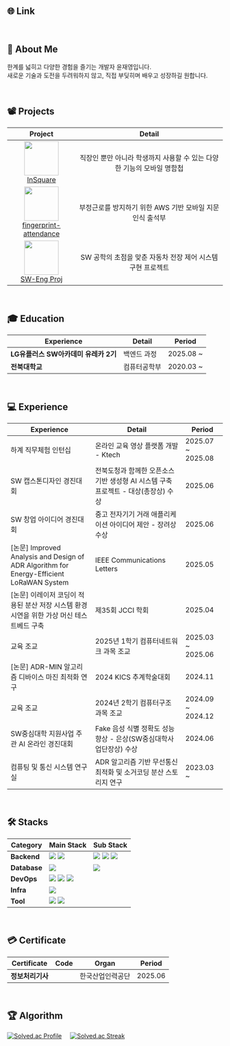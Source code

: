 ## 🌐 Link
<!-- [<img src="https://github.com/user-attachments/assets/bce45b47-75f6-4bdd-a1ca-6bb70377d154" width="55" height="55">](https://taesin-portfolio.notion.site/?source=copy_link) &nbsp;&nbsp;
[<img src="https://github.com/user-attachments/assets/23da5180-c39b-48f6-8f61-c5a3312dffd2" width="55" height="55">](https://gym-developer.tistory.com/) &nbsp;&nbsp;
[<img src="https://github.com/user-attachments/assets/94f89e0f-320d-4b5e-bbe3-bce51a82f1f1" width="55" height="55">](https://blog.naver.com/gym_developer) &nbsp;&nbsp;
[<img src="https://github.com/user-attachments/assets/c19d8436-0333-493f-881d-d1ea3b7c830d" width="55" height="55">](mailto:kjk06119@gmail.com) -->

</br> 

## 👤 About Me
한계를 넓히고 다양한 경험을 즐기는 개발자 윤재영입니다.</br>
새로운 기술과 도전을 두려워하지 않고, 직접 부딪히며 배우고 성장하길 원합니다.

</br>

## 📽️ Projects
|Project|Detail|
|:---:|:---:|
| <img src="https://github.com/user-attachments/assets/4d17cb7c-e079-40ac-b183-db85ff46462a" width="80" height="80"> </br> [InSquare](https://github.com/thduss/android_2023/blob/master/README.md) | 직장인 뿐만 아니라 학생까지 사용할 수 있는 다양한 기능의 모바일 명함첩 |
| <img src="https://github.com/user-attachments/assets/9dd18854-39d9-4647-ad2b-d7d6da03e8ae" width="80" height="80"> </br> [fingerprint-attendance](https://github.com/JEONJIHO817/fingerprint-attendance/blob/main/README.md) | 부정근로를 방지하기 위한 AWS 기반 모바일 지문 인식 출석부 |
| <img src="https://github.com/user-attachments/assets/e0b31015-a067-4d0e-a58f-d33d2efaa4ba" width="80" height="80"> </br> [SW-Eng Proj](https://github.com/jae-0/SW-Engineering-Project)| SW 공학의 초점을 맞춘 자동차 전장 제어 시스템 구현 프로젝트 |

</br>

## 🎓 Education
|Experience|Detail|Period|
|---|---|---|
| **LG유플러스 SW아카데미 유레카 2기** | 백엔드 과정 | 2025.08 ~ |
| **전북대학교** | 컴퓨터공학부 | 2020.03 ~  |

</br>

## 💻 Experience
|Experience|Detail|Period|
|---|---|---|
| 하계 직무체험 인턴십 | 온라인 교육 영상 플랫폼 개발 - Ktech | 2025.07 ~ 2025.08 |
| SW 캡스톤디자인 경진대회 | 전북도청과 함께한 오픈소스 기반 생성형 AI 시스템 구축 프로젝트 - 대상(총장상) 수상 | 2025.06 |
| SW 창업 아이디어 경진대회 | 중고 전자기기 거래 애플리케이션 아이디어 제안 - 장려상 수상 | 2025.06 |
| [논문] Improved Analysis and Design of ADR Algorithm for Energy-Efficient LoRaWAN System | IEEE Communications Letters | 2025.05 |
| [논문] 이레이저 코딩이 적용된 분산 저장 시스템 환경 시연을 위한 가상 머신 테스트베드 구축 | 제35회 JCCI 학회 | 2025.04 |
| 교육 조교 | 2025년 1학기 컴퓨터네트워크 과목 조교 | 2025.03 ~ 2025.06 |
| [논문] ADR-MIN 알고리즘 디바이스 마진 최적화 연구 | 2024 KICS 추계학술대회 | 2024.11 |
| 교육 조교 | 2024년 2학기 컴퓨터구조 과목 조교 | 2024.09 ~ 2024.12 |
| SW중심대학 지원사업 주관 AI 온라인 경진대회 | Fake 음성 식별 정확도 성능 향상 - 은상(SW중심대학사업단장상) 수상 | 2024.06 |
| 컴퓨팅 및 통신 시스템 연구실 | ADR 알고리즘 기반 무선통신 최적화 및 소거코딩 분산 스토리지 연구 | 2023.03 ~  |

</br>

## 🛠️ Stacks
|Category|Main Stack|Sub Stack|
|---|---|---|
|**Backend**| <img src="https://img.shields.io/badge/C++-00599C?style=flat-square&logo=cplusplus&logoColor=white"/></a> <img src="https://img.shields.io/badge/Hadoop-66CCFF?style=flat-square&logo=apachehadoop&logoColor=black"/></a> <!-- <img src="https://img.shields.io/badge/Spring-6DB33F?style=flat-square&logo=spring&logoColor=white"/></a> <img src="https://img.shields.io/badge/Java17-007396?style=flat-square&logo=coffeescript&logoColor=white"/></a>  <img src="https://img.shields.io/badge/Spring Boot-6DB33F?style=flat-square&logo=springboot&logoColor=white"/></a> --> | <img src="https://img.shields.io/badge/Python-3776AB?style=flat-square&logo=python&logoColor=white"/></a> <img src="https://img.shields.io/badge/Java17-007396?style=flat-square&logo=coffeescript&logoColor=white"/></a> <img src="https://img.shields.io/badge/JavaScript-F7DF1E?style=flat-square&logo=javascript&logoColor=black"/></a>  |
|**Database**| <img src="https://img.shields.io/badge/MySQL-4479A1?style=flat-square&logo=MySQL&logoColor=white"/></a> | <img src="https://img.shields.io/badge/Firebase-FFCA28?style=flat-square&logo=firebase&logoColor=white"/></a> | |
|**DevOps**| <img src="https://img.shields.io/badge/Git-F05032?style=flat-square&logo=Git&logoColor=white"/></a> <img src="https://img.shields.io/badge/GitHub-181717?style=flat-square&logo=GitHub&logoColor=white"/></a>  <img src="https://img.shields.io/badge/Docker-2496ED?style=flat-square&logo=Docker&logoColor=white"/></a> |  |
|**Infra**| <img src="https://img.shields.io/badge/Ubuntu-E95420?style=flat-square&logo=Ubuntu&logoColor=white"/></a> |
|**Tool**| <img src="https://img.shields.io/badge/Slack-4A154B?style=flat-square&logo=Slack&logoColor=white"/></a> <img src="https://img.shields.io/badge/Notion-000000?style=flat-square&logo=notion&logoColor=white"/></a> |

</br>

## 💳 Certificate
|Certificate|Code|Organ|Period|
|---|---|---|---|
| **정보처리기사** |  | 한국산업인력공단 | 2025.06 |


</br>

  ## 🏆 Algorithm
[![Solved.ac Profile](http://mazassumnida.wtf/api/v2/generate_badge?boj=wodud0747)](https://solved.ac/wodud0747/) &nbsp;&nbsp;&nbsp; 
[![Solved.ac Streak](http://mazandi.herokuapp.com/api?handle=wodud0747)](https://solved.ac/wodud0747/)
